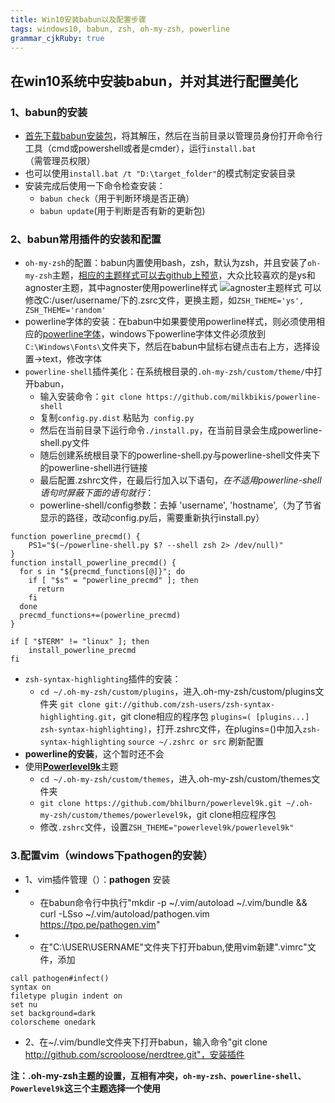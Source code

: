 ```yaml
---
title: Win10安装babun以及配置步骤
tags: windows10, babun, zsh, oh-my-zsh, powerline
grammar_cjkRuby: true
---
```



## 在win10系统中安装babun，并对其进行配置美化
### 1、babun的安装
* [首先下载babun安装包][1]，将其解压，然后在当前目录以管理员身份打开命令行工具（cmd或powershell或者是cmder），运行```install.bat```（需管理员权限）
* 也可以使用```install.bat /t "D:\target_folder"```的模式制定安装目录
* 安装完成后使用一下命令检查安装：
  * ```babun check```（用于判断环境是否正确）
  * ```babun update```(用于判断是否有新的更新包)
### 2、babun常用插件的安装和配置
* ```oh-my-zsh```的配置：babun内置使用bash，zsh，默认为zsh，并且安装了```oh-my-zsh```主题，[相应的主题样式可以去github上预览][2]，大众比较喜欢的是ys和agnoster主题，其中agnoster使用powerline样式
![agnoster主题样式][3]
可以修改C:/user/username/下的.zsrc文件，更换主题，如```ZSH_THEME='ys',
ZSH_THEME='random'```
* powerline字体的安装：在babun中如果要使用powerline样式，则必须使用相应的[powerline字体][4]，windows下powerline字体文件必须放到```C:\Windows\Fonts\```文件夹下，然后在babun中鼠标右键点击右上方，选择设置->text，修改字体
* ```powerline-shell```插件美化：在系统根目录的```.oh-my-zsh/custom/theme/```中打开babun，
	* 输入安装命令：```git clone https://github.com/milkbikis/powerline-shell```
	* 复制```config.py.dist``` 粘贴为``` config.py```
	* 然后在当前目录下运行命令```./install.py```，在当前目录会生成powerline-shell.py文件
	* 随后创建系统根目录下的powerline-shell.py与powerline-shell文件夹下的powerline-shell进行链接
	* 最后配置.zshrc文件，在最后行加入以下语句，_在不适用powerline-shell语句时屏蔽下面的语句就行_：
	* powerline-shell/config参数：去掉 'username', 'hostname',（为了节省显示的路径，改动config.py后，需要重新执行install.py）
```bash?linenums
function powerline_precmd() {
    PS1="$(~/powerline-shell.py $? --shell zsh 2> /dev/null)"
}
function install_powerline_precmd() {
  for s in "${precmd_functions[@]}"; do
    if [ "$s" = "powerline_precmd" ]; then
      return
    fi
  done
  precmd_functions+=(powerline_precmd)
}

if [ "$TERM" != "linux" ]; then
    install_powerline_precmd
fi
```
* ```zsh-syntax-highlighting```插件的安装：
	* ```cd ~/.oh-my-zsh/custom/plugins```，进入.oh-my-zsh/custom/plugins文件夹
	```git clone git://github.com/zsh-users/zsh-syntax-highlighting.git```，git clone相应的程序包
```plugins=( [plugins...] zsh-syntax-highlighting)```，打开.zshrc文件，在plugins=()中加入```zsh-syntax-highlighting```
```source ~/.zshrc or src``` 刷新配置
* **powerline的安装**，这个暂时还不会
* 使用[**Powerlevel9k**][5]主题
	* ```cd ~/.oh-my-zsh/custom/themes```，进入.oh-my-zsh/custom/themes文件夹
	* ```git clone https://github.com/bhilburn/powerlevel9k.git ~/.oh-my-zsh/custom/themes/powerlevel9k```，git clone相应程序包
	* 修改```.zshrc```文件，设置```ZSH_THEME="powerlevel9k/powerlevel9k"```
### 3.配置vim（windows下pathogen的安装）
* 1、vim插件管理（）：__pathogen__ 安装
* *  在babun命令行中执行"mkdir -p ~/.vim/autoload ~/.vim/bundle && \
curl -LSso ~/.vim/autoload/pathogen.vim https://tpo.pe/pathogen.vim"
* *  在"C:\USER\USERNAME"文件夹下打开babun,使用vim新建".vimrc"文件，添加
```
call pathogen#infect()  
syntax on  
filetype plugin indent on
set nu
set background=dark
colorscheme onedark
```
* 2、在~/.vim/bundle文件夹下打开babun，输入命令"git clone http://github.com/scrooloose/nerdtree.git"，安装插件





**注：.oh-my-zsh主题的设置，互相有冲突，```oh-my-zsh、powerline-shell、Powerlevel9k```这三个主题选择一个使用**

  [1]: http://babun.github.io/
  [2]: https://github.com/robbyrussell/oh-my-zsh
  [3]: ./images/1494909340817.jpg
  [4]: https://github.com/powerline/fonts
  [5]: https://github.com/bhilburn/powerlevel9k
